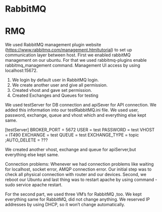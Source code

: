 # RabbitMQ
# RMQ
We used RabbitMQ management plugin website (https://www.rabbitmq.com/management.htmltutorial) to set up communication layer between host. First we enabled rabbitMQ management on our ubuntu. For that we used rabbitmq-plugins enable rabbitmq_management command. Management UI access by using localhost:15672. 

1.	We login by default user in RabbitMQ login.
2.	We create another user and give all permission.
3.	Created vhost and gave set permission.
4.	Created Exchanges and Queues for testing

We used testServer for DB connection and apiSever for API connection. We added this information into our testRabbitMQ.ini file. We used user, password, exchange, queue and vhost which and everything else kept same.

[testServer]
BROKER_PORT = 5672
USER = test
PASSWORD = test
VHOST = IT490
EXCHANGE = test
QUEUE = test
EXCHANGE_TYPE = topic
;AUTO_DELETE = ???

 We created another vhost, exchange and queue for apiServer,but everything else kept same. 

Connection problems: 
Whenever we had connection problems like waiting for localhost, socket error, AMQP connection error. Our initial step was to check all physical connection with router and our devices.
Second, we reboot our Ubuntu and last thing was to restart apache by using command  - sudo service apache restart. 

For the second part, we used three VM’s for RabbitMQ ,too. We kept everything same for RabbitMQ, did not change anything. We reserved IP addresses by using DHCP, so it won’t change automatically.


